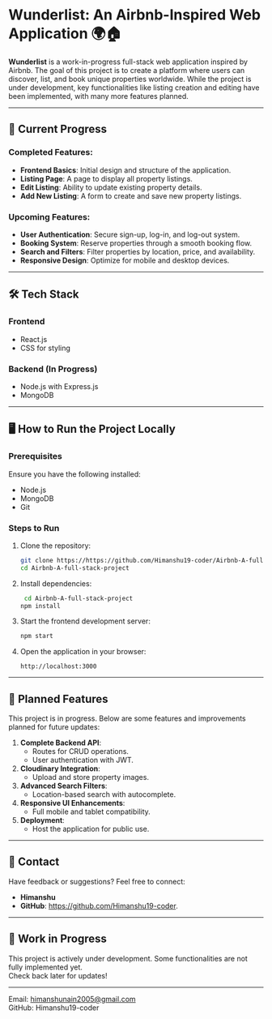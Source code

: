 <h1><b>Wunderlist: An Airbnb-Inspired Web Application 🌍🏠</b> </h1>

**Wunderlist** is a work-in-progress full-stack web application inspired by Airbnb. The goal of this project is to create a platform where users can discover, list, and book unique properties worldwide. While the project is under development, key functionalities like listing creation and editing have been implemented, with many more features planned.

---
## 🚀 **Current Progress**

### Completed Features:
- **Frontend Basics**: Initial design and structure of the application.  
- **Listing Page**: A page to display all property listings.  
- **Edit Listing**: Ability to update existing property details.  
- **Add New Listing**: A form to create and save new property listings.


### Upcoming Features:
- **User Authentication**: Secure sign-up, log-in, and log-out system.  
- **Booking System**: Reserve properties through a smooth booking flow.  
- **Search and Filters**: Filter properties by location, price, and availability.  
- **Responsive Design**: Optimize for mobile and desktop devices.

---

## 🛠️ **Tech Stack**

### **Frontend**  
- React.js  
- CSS for styling  

### **Backend (In Progress)**  
- Node.js with Express.js  
- MongoDB  

---

## 🖥️ **How to Run the Project Locally**

### Prerequisites  
Ensure you have the following installed:  
- Node.js  
- MongoDB  
- Git  

### Steps to Run  
1. Clone the repository:  
   ```bash
   git clone https://https://github.com/Himanshu19-coder/Airbnb-A-full-stack-project.git
   cd Airbnb-A-full-stack-project
   ```

2. Install dependencies:  
   ```bash
    cd Airbnb-A-full-stack-project
   npm install
   ```

3. Start the frontend development server:  
   ```bash
   npm start
   ```

4. Open the application in your browser:  
   ```
   http://localhost:3000
   ```

---

## 🌟 **Planned Features**

This project is in progress. Below are some features and improvements planned for future updates:
1. **Complete Backend API**:  
   - Routes for CRUD operations.  
   - User authentication with JWT.  
2. **Cloudinary Integration**:  
   - Upload and store property images.  
3. **Advanced Search Filters**:  
   - Location-based search with autocomplete.  
4. **Responsive UI Enhancements**:  
   - Full mobile and tablet compatibility.  
5. **Deployment**:  
   - Host the application for public use.  

---

## 📧 **Contact**

Have feedback or suggestions? Feel free to connect:  

- **Himanshu**  
- **GitHub**: https://github.com/Himanshu19-coder.   

---

## 🚧 **Work in Progress**

This project is actively under development. Some functionalities are not fully implemented yet.  
Check back later for updates!

---


Email: himanshunain2005@gmail.com <br>
GitHub: Himanshu19-coder
